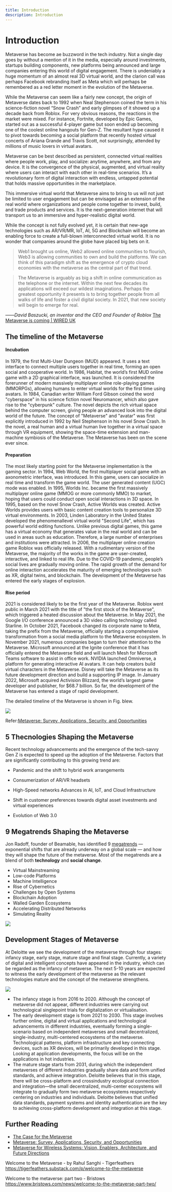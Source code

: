 ```yaml
---
title: Introduction
description: Introduction
---
```

# Introduction

Metaverse has become ae buzzword in the tech industry. Not a single day goes by without a mention of it in the media, especially around investments, startups building components, new platforms being announced and large companies entering this world of digital engagement. There is undeniably a huge momentum of an almost real 3D virtual world, and the clarion call was perhaps Facebook rebranding itself as Meta which will perhaps be remembered as a red letter moment in the evolution of the Metaverse.

While the Metaverse can seem like a fairly new concept, the origin of Metaverse dates back to 1992 when Neal Stephenson coined the term in his science-fiction novel “Snow Crash” and early glimpses of it showed up a decade back from Roblox. For very obvious reasons, the reactions in the market were mixed. For instance, Fortnite, developed by Epic Games, started out as a successful 4-player game but soon ended up becoming one of the coolest online hangouts for Gen-Z. The resultant hype caused it to pivot towards becoming a social platform that recently hosted virtual concerts of Ariana Grande and Travis Scott, not surprisingly, attended by millions of music lovers in virtual avatars. 

Metaverse can be best described as persistent, connected virtual realities where people work, play, and socialize: anytime, anywhere, and from any device. It is the convergence of the physical, augmented, and virtual reality where users can interact with each other in real-time scenarios. It’s a revolutionary form of digital interaction with endless, untapped potential that holds massive opportunities in the marketplace. 

This immersive virtual world that Metaverse aims to bring to us will not just be limited to user engagement but can be envisaged as an extension of the real world where organizations and people come together to invest, build, and trade products and services. It is the next-generation internet that will transport us to an immersive and hyper-realistic digital world. 

While the concept is not fully evolved yet, it is certain that new-age technologies such as AR/VR/MR, IoT, AI, 5G and Blockchain will become an enabling force to create a full-blown interconnected virtual world. It is no wonder that companies around the globe have placed big bets on it. 

> Web1 brought us online, Web2 allowed online communities to flourish, Web3 is allowing communities to own and build the platforms. We can think of this paradigm shift as the emergence of crypto cloud economies with the metaverse as the central part of that trend.



> The Metaverse is arguably as big a shift in online communication as the telephone or the internet. Within the next few decades its applications will exceed our wildest imaginations. Perhaps the greatest opportunity it presents is to bring together people from all walks of life and foster a civil digital society. In 2021, that new society will begin to emerge for real.

 ——*David Baszucki, an inventor and the CEO and Founder of Roblox* [The Metaverse is coming | WIRED UK](https://www.wired.co.uk/article/metaverse)

## The timeline of the Metaverse

#### Incubation

In 1979, the first Multi-User Dungeon (MUD) appeared. It uses a text interface to connect multiple users together in real time, forming an open social and cooperative world. In 1986, Habitat, the world’s first MUD online game with a 2D graphical interface, was launched. It is considered the forerunner of modern massively multiplayer online role-playing games (MMORPGs), allowing humans to enter virtual worlds for the first time using avatars. In 1984, Canadian writer William Ford Gibson coined the word "cyberspace" in his science fiction novel Neuromancer, which also gave rise to the "cyberpunk" culture. The novel depicts the rich virtual space behind the computer screen, giving people an advanced look into the digital world of the future. The concept of "Metaverse" and "avatar" was first explicitly introduced in 1992 by Neil Stephenson in his novel Snow Crash. In the novel, a real human and a virtual human live together in a virtual space through VR equipment, showing the space-time extension and man-machine symbiosis of the Metaverse. The Metaverse has been on the scene ever since. 

#### Preparation

The most likely starting point for the Metaverse implementation is the gaming sector. In 1994, Web World, the first multiplayer social game with an axonometric interface, was introduced. In this game, users can socialize in real time and transform the game world. The user generated content (UGC) mode was enabled. In 1995, Worlds Inc. became the first massively multiplayer online game (MMOG or more commonly MMO) to market, hoping that users could conduct open social interactions in 3D space. In 1995, based on the novel Snow Crash, Active Worlds was created. Active Worlds provides users with basic content creation tools to personalize 3D virtual environments. In 2003, Linden Laboratory in the United States developed the phenomenallevel virtual world "Second Life", which has powerful world editing functions. Unlike previous digital games, this game has a virtual economy that generates value in the real world and can be used in areas such as education. Therefore, a large number of enterprises and institutions were attracted. In 2006, the multiplayer online creation game Roblox was officially released. With a rudimentary version of the Metaverse, the majority of the works in the game are user-created, interactive, and linked to real life. Due to the COVID-19 pandemic, people’s social lives are gradually moving online. The rapid growth of the demand for online interaction accelerates the maturity of emerging technologies such as XR, digital twins, and blockchain. The development of the Metaverse has entered the early stages of explosion. 

#### Rise period

2021 is considered likely to be the first year of the Metaverse. Roblox went public in March 2021 with the title of "the first stock of the Metaverse", which triggered a heated discussion about the Metaverse. In May 2021, the Google I/O conference announced a 3D video calling technology called Starline. In October 2021, Facebook changed its corporate name to Meta, taking the prefix from the Metaverse, officially starting a comprehensive transformation from a social media platform to the Metaverse ecosystem. In November 2021, numerous companies began to turn their attention to the Metaverse. Microsoft announced at the Ignite conference that it has officially entered the Metaverse field and will launch Mesh for Microsoft Teams software to assist in office work. NVIDIA launched Omniverse, a platform for generating interactive AI avatars. It can help creators build virtual characters in the Metaverse. Disney will take the Metaverse as its future development direction and build a supporting IP image. In January 2022, Microsoft acquired Activision Blizzard, the world’s largest game developer and publisher, for $68.7 billion. So far, the development of the Metaverse has entered a stage of rapid development.

The detailed timeline of the Metaverse is shown in Fig. blew.

![](./images/timeline.jpg)

Refer:[Metaverse: Survey, Applications, Security, and Opportunities](https://arxiv.org/pdf/2210.07990.pdf)



## 5 Thecnologies Shaping the Metaverse

Recent technology advancements and the emergence of the tech-savvy Gen Z is expected to speed up the adoption of the Metaverse. Factors that are significantly contributing to this growing trend are:

* Pandemic and the shift to hybrid work arrangements

* Consumerization of AR/VR headsets

* High-Speed networks Advances in AI, IoT, and Cloud Infrastructure

* Shift in customer preferences towards digital asset investments and virtual experiences

* Evolution of Web 3.0

  

## 9 Megatrends Shaping the Metaverse

Jon Radoff, founder of Beamable, has identified 9 [megatrends](https://en.wikipedia.org/wiki/Megatrend) — exponential shifts that are already underway on a global scale — and how they will shape the future of the metaverse. Most of the megatrends are a blend of both **technology** and **social change**.

* Virtual Mainstreaming
* Low-code Platforms
* Machine Intelligence
* Rise of Cybernetics
* Challenges by Open Systems
* Blockchain Adoption
* Walled Garden Ecosystems
* Accelerating Distributed Networks
* Simulating Reality

![](./images/megatrends.png)



## Development Stages of Metaverse

At Deloitte we see the development of the metaverse through four stages: infancy stage, early stage, mature stage and final stage. Currently, a variety of digital and intelligent concepts have appeared in the industry, which can be regarded as the infancy of metaverse. The next 5-10 years are expected to witness the early development of the metaverse as the relevant technologies mature and the concept of the metaverse strengthens.

![](./images/stages.jpg)

* The infancy stage is from 2016 to 2020. Although the concept of metaverse did not appear, different industries were carrying out technological singlepoint trials for digitalization or virtualisation.
* The early development stage is from 2021 to 2030. This stage involves further online, digital and virtual applications and technological advancements in different industries, eventually forming a single-scenario based on independent metaverses and small decentralized, single-industry, multi-centered ecosystems of the metaverse. Technological patterns, platform infrastructure and key connecting devices, such as XR devices, will be primarily developed in this stage. Looking at application developments, the focus will be on the applications in hot industries.
* The mature stage starts from 2031, during which the independent metaverses of different industries gradually share data and form unified standards, and achieve integration. Deloitte believes that in this stage, there will be cross-platform and crossindustry ecological connection and integration—the small decentralized, multi-center ecosystems will integrate to gradually form two metaverse ecosystems respectively centering on industries and individuals. Deloitte believes that unified data standards, payment systems and identity authentication are the key to achieving cross-platform development and integration at this stage.



## Further Reading

* [The Case for the Metaverse](https://events.bizzabo.com/filaustin/agenda/session/903534)
* [Metaverse: Survey, Applications, Security, and Opportunities](https://arxiv.org/pdf/2210.07990.pdf)
* [Metaverse for Wireless Systems: Vision, Enablers, Architecture, and Future Directions](https://arxiv.org/pdf/2207.00413.pdf)

Welcome to the Metaverse - by Rahul Sanghi - Tigerfeathers
https://tigerfeathers.substack.com/p/welcome-to-the-metaverse

Welcome to the metaverse: part two - Bristows
https://www.bristows.com/news/welcome-to-the-metaverse-part-two/
